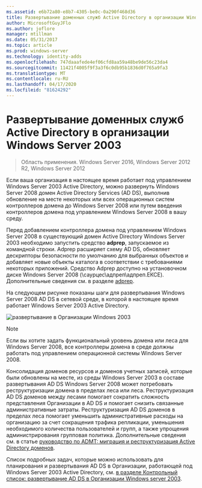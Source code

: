 ```yaml
---
ms.assetid: e6b72a80-e8b7-4305-be0c-0a290f468d36
title: Развертывание доменных служб Active Directory в организации Windows Server 2003
author: MicrosoftGuyJFlo
ms.author: joflore
manager: mtillman
ms.date: 05/31/2017
ms.topic: article
ms.prod: windows-server
ms.technology: identity-adds
ms.openlocfilehash: 747daaafede4ef06cfd8aa59a48be9de56c23da4
ms.sourcegitcommit: 11421f4005f9f3a3f6c0db95b1836d0f765a9fa3
ms.translationtype: MT
ms.contentlocale: ru-RU
ms.lasthandoff: 04/17/2020
ms.locfileid: "81624292"
---
```

# <a name="deploying-ad-ds-in-a-windows-server-2003-organization"></a>Развертывание доменных служб Active Directory в организации Windows Server 2003

> Область применения. Windows Server 2016, Windows Server 2012 R2, Windows Server 2012

Если ваша организация в настоящее время работает под управлением Windows Server 2003 Active Directory, можно развернуть Windows Server 2008 домен Active Directory Services (AD DS), выполнив обновление на месте некоторых или всех операционных систем контроллеров домена до Windows Server 2008 или путем введения контроллеров домена под управлением Windows Server 2008 в вашу среду.

Перед добавлением контроллера домена под управлением Windows Server 2008 в существующий домен Active Directory Windows Server 2003 необходимо запустить средство **adprep**, запускаемое из командной строки. Adprep расширяет схему AD DS, обновляет дескрипторы безопасности по умолчанию для выбранных объектов и добавляет новые объекты каталога в соответствии с требованиями некоторых приложений. Средство Adprep доступно на установочном диске Windows Server 2008 (\саурцес\адпреп\адпреп.ЕКСЕ). Дополнительные сведения см. в разделе [adprep](https://docs.microsoft.com/previous-versions/windows/it-pro/windows-server-2012-R2-and-2012/cc731728(v=ws.11)).

На следующем рисунке показаны шаги для развертывания Windows Server 2008 AD DS в сетевой среде, в которой в настоящее время работает Windows Server 2003 Active Directory.

![развертывание в Организации Windows 2003](media/Deploying-AD-DS-in-a-Windows-Server-2003-Organization/900c4eee-1119-4a9a-9310-755597428b71.gif)

> [!NOTE]
> Если вы хотите задать функциональный уровень домена или леса для Windows Server 2008, все контроллеры домена в среде должны работать под управлением операционной системы Windows Server 2008.

Консолидация доменов ресурсов и доменов учетных записей, которые были обновлены на месте, из среды Windows Server 2003 в составе развертывания AD DS Windows Server 2008 может потребовать реструктуризации домена в пределах леса или леса. Реструктуризация AD DS доменов между лесами помогает сократить сложность представления Организации в AD DS и помогает снизить связанные административные затраты. Реструктуризация AD DS доменов в пределах леса помогает уменьшить административные расходы на организацию за счет сокращения трафика репликации, уменьшения необходимого количества пользователей и групп, а также упрощения администрирования групповая политика. Дополнительные сведения см. в статье [руководство по ADMT: миграция и реструктуризация Active Directory доменов](https://docs.microsoft.com/previous-versions/windows/it-pro/windows-server-2008-R2-and-2008/cc974332(v=ws.10)).

Список подробных задач, которые можно использовать для планирования и развертывания AD DS в Организации, работающей под Windows Server 2003 Active Directory, см. [в разделе Контрольный список: развертывание AD DS в Организации Windows server 2003](https://docs.microsoft.com/previous-versions/windows/it-pro/windows-server-2008-R2-and-2008/cc771407(v=ws.10)).

